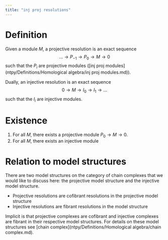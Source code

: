 ```yaml
---
title: "inj proj resolutions"
---
```


# Definition
Given a module $M$, a projective resolution is an exact sequence 
$$ \dots\to P_{-1}\to P_0\to M\to 0$$ such that the $P_i$ are projective modules ([inj proj modules](ntpy/Definitions/Homological algebra/inj proj modules.md)). 

Dually, an injective resolution is an exact sequence $$0\to M\to I_0\to I_1\to \dots$$ such that the $I_i$ are injective modules.

# Existence
1. For all $M$, there exists a projective module $P_0\to M\to 0$.
2. For all $M$, there exists an injective module 

# Relation to model structures
There are two model structures on the category of chain complexes that we would like to discuss here: the projective model structure and the injective model structure.

- Projective resolutions are cofibrant resolutions in the projective model structure
- Injective resolutions are fibrant resolutions in the model structure

Implicit is that projective complexes are cofibrant and injective complexes are fibrant in their respective model structures. For details on these model structures see [chain complex](ntpy/Definitions/Homological algebra/chain complex.md).
